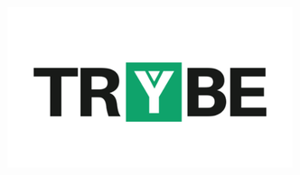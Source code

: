 
<p align="center">
<img src="https://github.com/PeryclesReis/PeryclesReis/blob/master/trybeFig.png">
</p>

